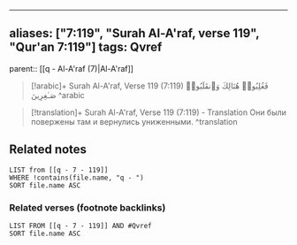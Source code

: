 
---
aliases: ["7:119", "Surah Al-A'raf, verse 119", "Qur'an 7:119"]
tags: Qvref
---

parent:: [[q - Al-A'raf (7)|Al-A'raf]]

> [!arabic]+ Surah Al-A'raf, Verse 119 (7:119)
> <span class="quran-arabic">فَغُلِبُوا۟ هُنَالِكَ وَٱنقَلَبُوا۟ صَـٰغِرِينَ</span>
^arabic

> [!translation]+ Surah Al-A'raf, Verse 119 (7:119) - Translation
> Они были повержены там и вернулись униженными.
^translation



## Related notes
```dataview
LIST from [[q - 7 - 119]]
WHERE !contains(file.name, "q - ")
SORT file.name ASC
```

### Related verses (footnote backlinks)
```dataview
LIST FROM [[q - 7 - 119]] AND #Qvref
SORT file.name ASC
```

